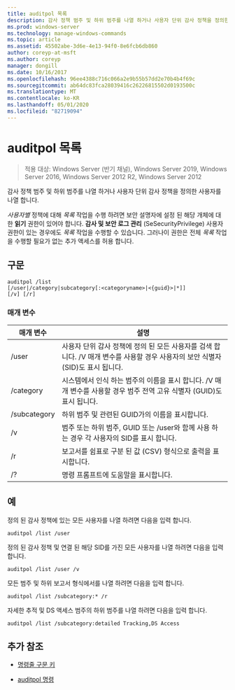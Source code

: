 ```yaml
---
title: auditpol 목록
description: 감사 정책 범주 및 하위 범주를 나열 하거나 사용자 단위 감사 정책을 정의한 사용자를 나열 하는 auditpol list 명령에 대 한 참조 항목입니다.
ms.prod: windows-server
ms.technology: manage-windows-commands
ms.topic: article
ms.assetid: 45502abe-3d6e-4e13-94f0-8e6fcb6db860
author: coreyp-at-msft
ms.author: coreyp
manager: dongill
ms.date: 10/16/2017
ms.openlocfilehash: 96ee4388c716c066a2e9b55b57dd2e70b4b4f69c
ms.sourcegitcommit: ab64dc83fca28039416c26226815502d0193500c
ms.translationtype: MT
ms.contentlocale: ko-KR
ms.lasthandoff: 05/01/2020
ms.locfileid: "82719094"
---
```

# <a name="auditpol-list"></a>auditpol 목록

> 적용 대상: Windows Server (반기 채널), Windows Server 2019, Windows Server 2016, Windows Server 2012 R2, Windows Server 2012

감사 정책 범주 및 하위 범주를 나열 하거나 사용자 단위 감사 정책을 정의한 사용자를 나열 합니다.

*사용자별* 정책에 대해 *목록* 작업을 수행 하려면 보안 설명자에 설정 된 해당 개체에 대 한 **읽기** 권한이 있어야 합니다. **감사 및 보안 로그 관리** (SeSecurityPrivilege) 사용자 권한이 있는 경우에도 *목록* 작업을 수행할 수 있습니다. 그러나이 권한은 전체 *목록* 작업을 수행할 필요가 없는 추가 액세스를 허용 합니다.

## <a name="syntax"></a>구문

```
auditpol /list
[/user|/category|subcategory[:<categoryname>|<{guid}>|*]]
[/v] [/r]
```

### <a name="parameters"></a>매개 변수

| 매개 변수 | 설명 |
| ------- | -------- |
| /user | 사용자 단위 감사 정책에 정의 된 모든 사용자를 검색 합니다. /V 매개 변수를 사용할 경우 사용자의 보안 식별자 (SID)도 표시 됩니다. |
| /category | 시스템에서 인식 하는 범주의 이름을 표시 합니다. /V 매개 변수를 사용할 경우 범주 전역 고유 식별자 (GUID)도 표시 됩니다. |
| /subcategory | 하위 범주 및 관련된 GUID가의 이름을 표시합니다. |
| /v | 범주 또는 하위 범주, GUID 또는 /user와 함께 사용 하는 경우 각 사용자의 SID를 표시 합니다. |
| /r | 보고서를 쉼표로 구분 된 값 (CSV) 형식으로 출력을 표시합니다. |
| /? | 명령 프롬프트에 도움말을 표시합니다. |

## <a name="examples"></a>예

정의 된 감사 정책에 있는 모든 사용자를 나열 하려면 다음을 입력 합니다.

```
auditpol /list /user
```

정의 된 감사 정책 및 연결 된 해당 SID를 가진 모든 사용자를 나열 하려면 다음을 입력 합니다.

```
auditpol /list /user /v
```

모든 범주 및 하위 보고서 형식에서를 나열 하려면 다음을 입력 합니다.

```
auditpol /list /subcategory:* /r
```

자세한 추적 및 DS 액세스 범주의 하위 범주를 나열 하려면 다음을 입력 합니다.

```
auditpol /list /subcategory:detailed Tracking,DS Access
```

## <a name="additional-references"></a>추가 참조

- [명령줄 구문 키](command-line-syntax-key.md)

- [auditpol 명령](auditpol.md)
